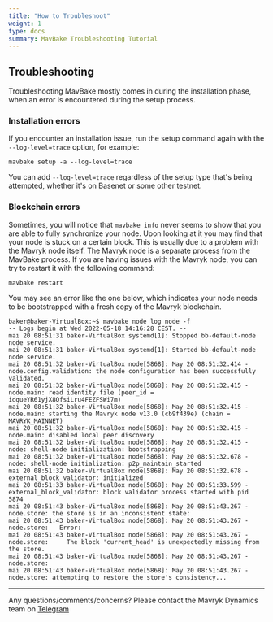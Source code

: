 ```yaml
---
title: "How to Troubleshoot"
weight: 1
type: docs
summary: MavBake Troubleshooting Tutorial
---
```


## Troubleshooting
Troubleshooting MavBake mostly comes in during the installation phase, when an error is encountered during the setup process.

### Installation errors
If you encounter an installation issue, run the setup command again with the `--log-level=trace` option, for example:

   ```
   mavbake setup -a --log-level=trace
   ```

You can add `--log-level=trace` regardless of the setup type that's being attempted, whether it's on Basenet or some other testnet.

### Blockchain errors
Sometimes, you will notice that `mavbake info` never seems to show that you are able to fully synchronize your node. Upon looking at it you may find that your node is stuck on a certain block. This is usually due to a problem with the Mavryk node itself. The Mavryk node is a separate process from the MavBake process. If you are having issues with the Mavryk node, you can try to restart it with the following command:

   ```
   mavbake restart
   ```
You may see an error like the one below, which indicates your node needs to be bootstrapped with a fresh copy of the Mavryk blockchain.

   ```
   baker@baker-VirtualBox:~$ mavbake node log node -f
   -- Logs begin at Wed 2022-05-18 14:16:28 CEST. --
   mai 20 08:51:31 baker-VirtualBox systemd[1]: Stopped bb-default-node node service.
   mai 20 08:51:31 baker-VirtualBox systemd[1]: Started bb-default-node node service.
   mai 20 08:51:32 baker-VirtualBox node[5868]: May 20 08:51:32.414 - node.config.validation: the node configuration has been successfully validated.
   mai 20 08:51:32 baker-VirtualBox node[5868]: May 20 08:51:32.415 - node.main: read identity file (peer_id = idqueYR61yjX8QfsiLru4FEZFSWi7m)
   mai 20 08:51:32 baker-VirtualBox node[5868]: May 20 08:51:32.415 - node.main: starting the Mavryk node v13.0 (cb9f439e) (chain = MAVRYK_MAINNET)
   mai 20 08:51:32 baker-VirtualBox node[5868]: May 20 08:51:32.415 - node.main: disabled local peer discovery
   mai 20 08:51:32 baker-VirtualBox node[5868]: May 20 08:51:32.415 - node: shell-node initialization: bootstrapping
   mai 20 08:51:32 baker-VirtualBox node[5868]: May 20 08:51:32.678 - node: shell-node initialization: p2p_maintain_started
   mai 20 08:51:32 baker-VirtualBox node[5868]: May 20 08:51:32.678 - external_block_validator: initialized
   mai 20 08:51:33 baker-VirtualBox node[5868]: May 20 08:51:33.599 - external_block_validator: block validator process started with pid 5874
   mai 20 08:51:43 baker-VirtualBox node[5868]: May 20 08:51:43.267 - node.store: the store is in an inconsistent state:
   mai 20 08:51:43 baker-VirtualBox node[5868]: May 20 08:51:43.267 - node.store:   Error:
   mai 20 08:51:43 baker-VirtualBox node[5868]: May 20 08:51:43.267 - node.store:     The block 'current_head' is unexpectedly missing from the store.
   mai 20 08:51:43 baker-VirtualBox node[5868]: May 20 08:51:43.267 - node.store:
   mai 20 08:51:43 baker-VirtualBox node[5868]: May 20 08:51:43.267 - node.store: attempting to restore the store's consistency...
   ```


---

Any questions/comments/concerns? Please contact the Mavryk Dynamics team on
[Telegram](https://t.me/MavrykNetwork) 